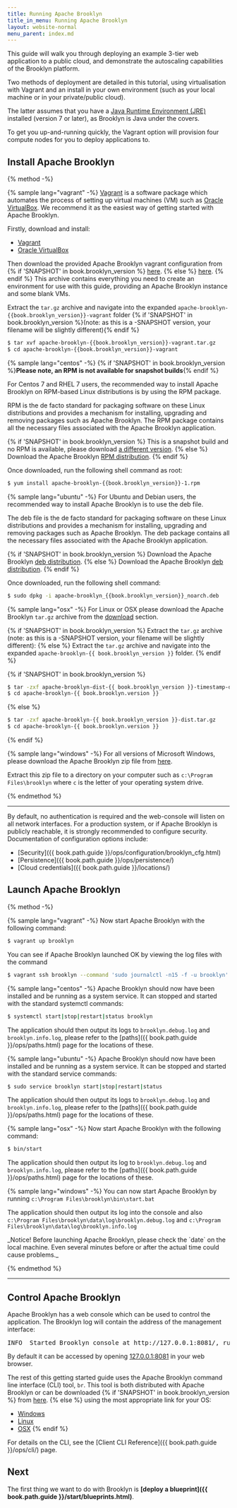 ```yaml
---
title: Running Apache Brooklyn
title_in_menu: Running Apache Brooklyn
layout: website-normal
menu_parent: index.md
---
```


This guide will walk you through deploying an example 3-tier web application to a public cloud, and demonstrate the autoscaling capabilities of the Brooklyn platform.

Two methods of deployment are detailed in this tutorial, using virtualisation with Vagrant and an install in your own environment (such as your local machine or in your private/public cloud). 

The latter assumes that you have a [Java Runtime Environment (JRE)](https://www.java.com) installed (version 7 or later), as Brooklyn is Java under the covers. 

To get you up-and-running quickly, the Vagrant option will provision four compute nodes for you to deploy applications to. 

## Install Apache Brooklyn

{% method -%}

{% sample lang="vagrant" -%}
[Vagrant](https://www.vagrantup.com/) is a software package which automates the process of setting up virtual machines (VM) such as [Oracle VirtualBox](https://www.virtualbox.org). We recommend it as the easiest way of getting started with Apache Brooklyn.

Firstly, download and install:

 * [Vagrant](https://www.vagrantup.com/downloads.html)
 * [Oracle VirtualBox](https://www.virtualbox.org/wiki/Downloads)
 
Then download the provided Apache Brooklyn vagrant configuration from
{% if 'SNAPSHOT' in book.brooklyn_version %}
    [here](https://repository.apache.org/service/local/artifact/maven/redirect?r=snapshots&g=org.apache.brooklyn&a=brooklyn-vagrant&v={{book.brooklyn_version}}&c=dist&e=zip).
{% else %}
    [here](https://www.apache.org/dyn/closer.lua?action=download&filename=brooklyn/apache-brooklyn-{{book.brooklyn_version}}/apache-brooklyn-{{book.brooklyn_version}}-vagrant.tar.gz).
{% endif %}
This archive contains everything you need to create an environment for use with this guide, providing an Apache Brooklyn instance and some blank VMs.

Extract the `tar.gz` archive and navigate into the expanded `apache-brooklyn-{{book.brooklyn_version}}-vagrant` folder {% if 'SNAPSHOT' in book.brooklyn_version %}(note: as this is a -SNAPSHOT version, your filename will be slightly different){% endif %}

```bash
$ tar xvf apache-brooklyn-{{book.brooklyn_version}}-vagrant.tar.gz
$ cd apache-brooklyn-{{book.brooklyn_version}}-vagrant
```

{% sample lang="centos" -%}
{% if 'SNAPSHOT' in book.brooklyn_version %}<strong>Please note, an RPM is not available for snapshot builds</strong>{% endif %}

For Centos 7 and RHEL 7 users, the recommended way to install Apache Brooklyn on RPM-based Linux distributions is by using the RPM package. 

RPM is the de facto standard for packaging software on these Linux distributions and provides a mechanism for installing, upgrading and removing packages such as Apache Brooklyn. The RPM package contains all the necessary files associated with the Apache Brooklyn application. 

{% if 'SNAPSHOT' in book.brooklyn_version %}
This is a snapshot build and no RPM is available, please download [a different version]({{book.path.website}}/download/).
{% else %}
Download the Apache Brooklyn [RPM distribution](https://www.apache.org/dyn/closer.lua/brooklyn/apache-brooklyn-{{book.brooklyn_version}}/apache-brooklyn-{{book.brooklyn_version}}-1.noarch.rpm).
{% endif %}

Once downloaded, run the following shell command as root:

```bash
$ yum install apache-brooklyn-{{book.brooklyn_version}}-1.rpm
```

{% sample lang="ubuntu" -%}
For Ubuntu and Debian users, the recommended way to install Apache Brooklyn is to use the deb file. 

The deb file is the de facto standard for packaging software on these Linux distributions and provides a mechanism for installing, upgrading and removing packages such as Apache Brooklyn. The deb package contains all the necessary files associated with the Apache Brooklyn application. 

{% if 'SNAPSHOT' in book.brooklyn_version %}
Download the Apache Brooklyn [deb distribution](https://repository.apache.org/service/local/artifact/maven/redirect?r=snapshots&g=org.apache.brooklyn&a=deb-packaging&v={{book.brooklyn_version}}&e=deb).
{% else %}
Download the Apache Brooklyn [deb distribution](https://www.apache.org/dyn/closer.lua/brooklyn/apache-brooklyn_{{book.brooklyn_version}}_noarch.deb).
{% endif %}

Once downloaded, run the following shell command:

```bash
$ sudo dpkg -i apache-brooklyn_{{book.brooklyn_version}}_noarch.deb
```


{% sample lang="osx" -%}
For Linux or OSX please download the Apache Brooklyn `tar.gz` archive from the [download]({{book.path.website}}/download/) section.

{% if 'SNAPSHOT' in book.brooklyn_version %}
Extract the `tar.gz` archive (note: as this is a -SNAPSHOT version, your filename will be slightly different):
{% else %}
Extract the `tar.gz` archive and navigate into the expanded `apache-brooklyn-{{ book.brooklyn_version }}` folder.
{% endif %}

{% if 'SNAPSHOT' in book.brooklyn_version %}
```bash
$ tar -zxf apache-brooklyn-dist-{{ book.brooklyn_version }}-timestamp-dist.tar.gz
$ cd apache-brooklyn-{{ book.brooklyn.version }}
```
{% else %}
```bash
$ tar -zxf apache-brooklyn-{{ book.brooklyn_version }}-dist.tar.gz
$ cd apache-brooklyn-{{ book.brooklyn.version }}
```
{% endif %}


{% sample lang="windows" -%}
For all versions of Microsoft Windows, please download the Apache Brooklyn zip file from [here]({{book.path.website}}/download/). 

Extract this zip file to a directory on your computer such as `c:\Program Files\brooklyn` where `c` is the letter of your operating system drive.

{% endmethod %}

---

By default, no authentication is required and the web-console will listen on all network interfaces.
For a production system, or if Apache Brooklyn is publicly reachable, it is strongly recommended 
to configure security. Documentation of configuration options include:
 
* [Security]({{ book.path.guide }}/ops/configuration/brooklyn_cfg.html)
* [Persistence]({{ book.path.guide }}/ops/persistence/)
* [Cloud credentials]({{ book.path.guide }}/locations/)


## Launch Apache Brooklyn

{% method -%}

{% sample lang="vagrant" -%}
Now start Apache Brooklyn with the following command:

```bash
$ vagrant up brooklyn
```

You can see if Apache Brooklyn launched OK by viewing the log files with the command

```bash
$ vagrant ssh brooklyn --command 'sudo journalctl -n15 -f -u brooklyn'
```

{% sample lang="centos" -%}
Apache Brooklyn should now have been installed and be running as a system service. It can stopped and started with the standard systemctl commands:

```bash
$ systemctl start|stop|restart|status brooklyn
```

The application should then output its logs to `brooklyn.debug.log` and `brooklyn.info.log`, please refer to the [paths]({{ book.path.guide }}/ops/paths.html) page for the locations of these.

{% sample lang="ubuntu" -%}
Apache Brooklyn should now have been installed and be running as a system service. It can be stopped and started with the standard service commands:

```bash
$ sudo service brooklyn start|stop|restart|status
```

The application should then output its logs to `brooklyn.debug.log` and `brooklyn.info.log`, please refer to the [paths]({{ book.path.guide }}/ops/paths.html) page for the locations of these.

{% sample lang="osx" -%}
Now start Apache Brooklyn with the following command:

```bash
$ bin/start
```

The application should then output its log to `brooklyn.debug.log` and `brooklyn.info.log`, please refer to the [paths]({{ book.path.guide }}/ops/paths.html) page for the locations of these.

{% sample lang="windows" -%}
You can now start Apache Brooklyn by running `c:\Program Files\brooklyn\bin\start.bat`

The application should then output its log into the console and also `c:\Program Files\brooklyn\data\log\brooklyn.debug.log` and `c:\Program Files\brooklyn\data\log\brooklyn.info.log`

</div>
_Notice! Before launching Apache Brooklyn, please check the `date` on the local machine.
Even several minutes before or after the actual time could cause problems._
</div>

{% endmethod %}

---

## Control Apache Brooklyn

Apache Brooklyn has a web console which can be used to control the application. The Brooklyn log will contain the 
address of the management interface:

<pre>
INFO  Started Brooklyn console at http://127.0.0.1:8081/, running classpath://brooklyn.war
</pre>

By default it can be accessed by opening [127.0.0.1:8081](http://127.0.0.1:8081) in your web browser.

The rest of this getting started guide uses the Apache Brooklyn command line interface (CLI) tool, `br`. 
This tool is both distributed with Apache Brooklyn or can be downloaded {% if 'SNAPSHOT' in book.brooklyn_version %}
from [here](https://repository.apache.org/service/local/artifact/maven/redirect?r=snapshots&g=org.apache.brooklyn&a=brooklyn-client-cli&v={{book.brooklyn_version}}&c=bin&e=zip).
{% else %}
using the most appropriate link for your OS:

* [Windows](https://www.apache.org/dyn/closer.lua/brooklyn/apache-brooklyn-{{book.brooklyn_version}}/apache-brooklyn-{{book.brooklyn_version}}-client-cli-windows.zip)
* [Linux](https://www.apache.org/dyn/closer.lua/brooklyn/apache-brooklyn-{{book.brooklyn_version}}/apache-brooklyn-{{book.brooklyn_version}}-client-cli-linux.tar.gz)
* [OSX](https://www.apache.org/dyn/closer.lua/brooklyn/apache-brooklyn-{{book.brooklyn_version}}/apache-brooklyn-{{book.brooklyn_version}}-client-cli-macosx.tar.gz)
{% endif %}

For details on the CLI, see the [Client CLI Reference]({{ book.path.guide }}/ops/cli/) page. 


## Next

<div class="started-pdf-exclude">

The first thing we want to do with Brooklyn is **[deploy a blueprint]({{ book.path.guide }}/start/blueprints.html)**.

</div>
